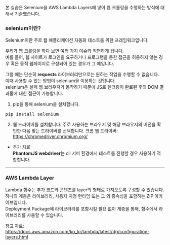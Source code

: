 본 실습은 Selenium을 AWS Lambda Layers에 넣어 웹 크롤링을 수행하는 방식에 대해서 기술했습니다. 


### selenium이란?

Selenium이란 주로 웹 애플리케이션 자동화 테스트를 위한 프레임워크입니다.

우리가 웹 크롤링을 하다 보면 여러 가지 이슈와 직면하게 됩니다.<br/>
예를 들어, 웹 사이트가 로그인을 요구하거나 프로그램을 통한 접근을 허용하지 않는 경우 혹은 동적 웹페이지로 구성되어 있는 경우가 그 예입니다.

그럴 때는 단순히 **requests** 라이브러리만으로는 원하는 작업을 수행할 수 없습니다.<br/>
이때 사용할 수 있는 방법이 selenium을 이용하는 것입니다.<br/>
selenium은 실제 웹 브라우저가 동작하기 때문에 JS로 렌더링이 완료된 후의 DOM 결과물에 대한 접근이 가능합니다.

1. pip을 통해 selenium을 설치합니다. 
<pre>
pip install selenium
</pre>

2. 웹 드라이버를 설치합니다.
주로 사용하는 브라우저 및 해당 브라우저의 버전을 확인한 다음 맞는 드라이버를 선택합니다.
크롬 웹 드라이버: https://chromedriver.chromium.org/

+ 추가 자료<br/>
**PhantomJS webdriver**는 cli 서버 환경에서 테스트를 진행할 경우 사용하기 적합합니다.

* * *

### AWS Lambda Layer

Lambda 함수는 추가 코드와 콘텐츠를 layer의 형태로 가져오도록 구성할 수 있습니다.<br/>
하나의 계층은 라이브러리, 사용자 지정 런타임 또는 그 외 종속성을 포함하는 ZIP 아카이브입니다.<br/>
Deployment Package에 라이브러리를 포함시킬 필요 없이 계층을 통해, 함수에서 라이브러리를 사용할 수 있습니다. 


참고 자료: https://docs.aws.amazon.com/ko_kr/lambda/latest/dg/configuration-layers.html
